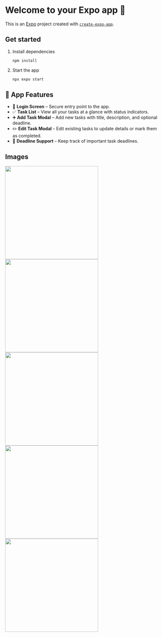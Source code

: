# Welcome to your Expo app 👋

This is an [Expo](https://expo.dev) project created with [`create-expo-app`](https://www.npmjs.com/package/create-expo-app).

## Get started

1. Install dependencies

   ```bash
   npm install
   ```

2. Start the app

   ```bash
   npx expo start
   ```

## 📱 App Features

- 🔐 **Login Screen** – Secure entry point to the app.
- ✅ **Task List** – View all your tasks at a glance with status indicators.
- ➕ **Add Task Modal** – Add new tasks with title, description, and optional deadline.
- ✏️ **Edit Task Modal** – Edit existing tasks to update details or mark them as completed.
- 📅 **Deadline Support** – Keep track of important task deadlines.

## Images
<p float="left">
  <img src="demo_images/Login.png" width="300"/>
  <img src="demo_images/login_success.png" width="300"/>
  <img src="demo_images/add_task.png" width="300"/>
  <img src="demo_images/edit_task.png" width="300"/>
  <img src="demo_images/Task_List.png" width="300"/>
</p>
